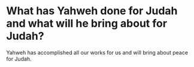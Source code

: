 # What has Yahweh done for Judah and what will he bring about for Judah?

Yahweh has accomplished all our works for us and will bring about peace for Judah.
